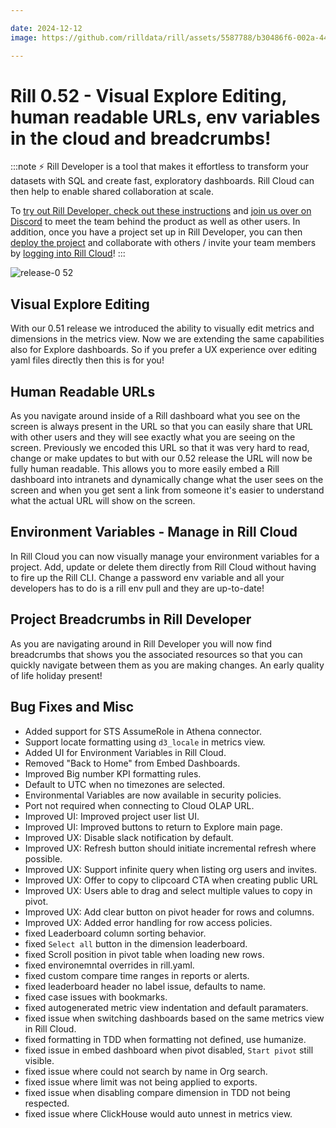 ```yaml
---

date: 2024-12-12
image: https://github.com/rilldata/rill/assets/5587788/b30486f6-002a-445d-8a1b-955b6ec0066d

---
```


# Rill 0.52 - Visual Explore Editing, human readable URLs, env variables in the cloud and breadcrumbs!

:::note
⚡ Rill Developer is a tool that makes it effortless to transform your datasets with SQL and create fast, exploratory dashboards. Rill Cloud can then help to enable shared collaboration at scale.

To [try out Rill Developer, check out these instructions](/home/install) and [join us over on Discord](https://bit.ly/3bbcSl9) to meet the team behind the product as well as other users. In addition, once you have a project set up in Rill Developer, you can then [deploy the project](/deploy/deploy-dashboard) and collaborate with others / invite your team members by [logging into Rill Cloud](https://ui.rilldata.com)!
:::

![release-0 52](<https://cdn.rilldata.com/docs/release-notes/release051.gif>)

## Visual Explore Editing
With our 0.51 release we introduced the ability to visually edit metrics and dimensions in the metrics view. Now we are extending the same capabilities also for Explore dashboards. So if you prefer a UX experience over editing yaml files directly then this is for you!

## Human Readable URLs
As you navigate around inside of a Rill dashboard what you see on the screen is always present in the URL so that you can easily share that URL with other users and they will see exactly what you are seeing on the screen. Previously we encoded this URL so that it was very hard to read, change or make updates to but with our 0.52 release the URL will now be fully human readable. This allows you to more easily embed a Rill dashboard into intranets and dynamically change what the user sees on the screen and when you get sent a link from someone it's easier to understand what the actual URL will show on the screen.

## Environment Variables - Manage in Rill Cloud
In Rill Cloud you can now visually manage your environment variables for a project. Add, update or delete them directly from Rill Cloud without having to fire up the Rill CLI. Change a password env variable and all your developers has to do is a rill env pull and they are up-to-date!

## Project Breadcrumbs in Rill Developer
As you are navigating around in Rill Developer you will now find breadcrumbs that shows you the associated resources so that you can quickly navigate between them as you are making changes. An early quality of life holiday present!

## Bug Fixes and Misc
- Added support for STS AssumeRole in Athena connector.
- Support locate formatting using `d3_locale` in metrics view.
- Added UI for Environment Variables in Rill Cloud.
- Removed "Back to Home" from Embed Dashboards.
- Improved Big number KPI formatting rules.
- Default to UTC when no timezones are selected.
- Environmental Variables are now available in security policies.
- Port not required when connecting to Cloud OLAP URL.
- Improved UI: Improved project user list UI.
- Improved UI: Improved buttons to return to Explore main page.
- Improved UX: Disable slack notification by default.
- Improved UX: Refresh button should initiate incremental refresh where possible.
- Improved UX: Support infinite query when listing org users and invites.
- Improved UX: Offer to copy to clipcoard CTA when creating public URL
- Improved UX: Users able to drag and select multiple values to copy in pivot.
- Improved UX: Add clear button on pivot header for rows and columns.
- Improved UX: Added error handling for row access policies.
- fixed Leaderboard column sorting behavior.
- fixed `Select all` button in the dimension leaderboard.
- fixed Scroll position in pivot table when loading new rows. 
- fixed environemntal overrides in rill.yaml.
- fixed custom compare time ranges in reports or alerts.
- fixed leaderboard header no label issue, defaults to name.
- fixed case issues with bookmarks.
- fixed autogenerated metric view indentation and default paramaters.
- fixed issue when switching dashboards based on the same metrics view in Rill Cloud.
- fixed formatting in TDD when formatting not defined, use humanize.
- fixed issue in embed dashboard when pivot disabled, `Start pivot` still visible.
- fixed issue where could not search by name in Org search.
- fixed issue where limit was not being applied to exports.
- fixed issue when disabling compare dimension in TDD not being respected.
- fixed issue where ClickHouse would auto unnest in metrics view.